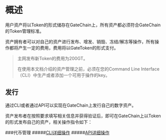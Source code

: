 # 概述

用户资产将以Token的形式储存在GateChain上，所有资产都必须符合GateChain的Token管理标准。

资产拥有者可以对自己的资产进行发布、增发、销毁、冻结/解冻等操作，所有操作都将产生一定的费用，费用将以GateToken的形式支付。

> 主网发布新Token的费用为200GT。
>
> 在使用本文档介绍的资产管理之前，必须在您的Command Line Interface（CLI）中生产或者添加一个可用于操作的key。


## 发行

通过CLI或者通过API可以实现在GateChain上发行自己的数字资产。

资产发布者在按照要求填写相关信息并获得验证后，即可在GateChain上以Token的形式发布自己的资产，相关操作指令如下：

###代币管理
#####[CLI详细操作](./cli/token.md)
#####[API详细操作](./API/token.md)
